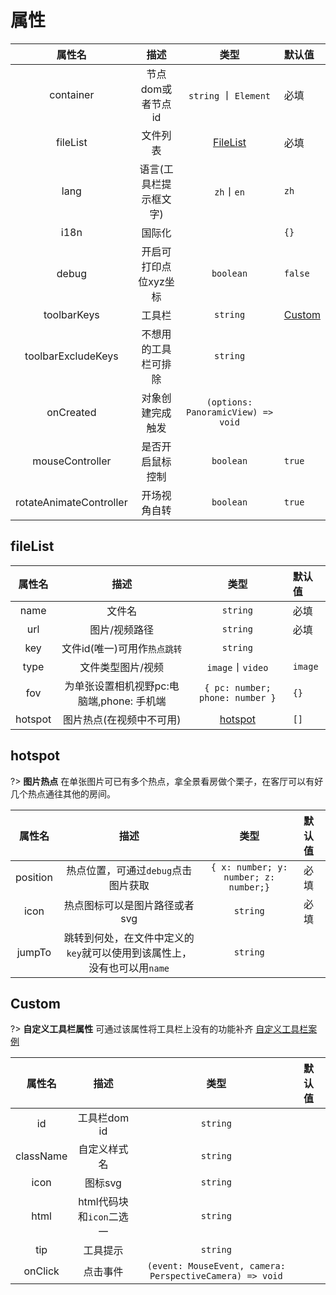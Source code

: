 # 属性
|           属性名            |      描述      |                 类型                 | 默认值                             |
|:------------------------:|:------------:|:----------------------------------:|:--------------------------------|
|        container         | 节点dom或者节点id  |       `string` 丨 `Element`         | 必填                              |
|         fileList         |     文件列表     |       [FileList](#fileList)        | 必填                              |
|           lang           | 语言(工具栏提示框文字) |             `zh`丨`en`              | `zh`                            |
|           i18n           |     国际化      |                                    | `{}`                            |
|          debug           | 开启可打印点位xyz坐标 |             `boolean`              | `false`                         |
|       toolbarKeys        |     工具栏      |              `string`              | [Custom](#Custom)               |  |
|    toolbarExcludeKeys    |  不想用的工具栏可排除  |              `string`              |                                 |
|        onCreated         |   对象创建完成触发   | `(options: PanoramicView) => void` |                                 |
|     mouseController      |  是否开启鼠标控制    | `boolean` | `true`                          |
| rotateAnimateController  |  开场视角自转    | `boolean` | `true`                          |

## fileList
|        属性名         |             描述             |               类型                | 默认值     |
|:------------------:|:--------------------------:|:-------------------------------:|:--------|
|        name        |            文件名             |            `string`             | 必填      |
|        url         |          图片/视频路径           |            `string`             | 必填      |
|       key          |     文件id(唯一)可用作`热点跳转`      |            `string`             |         |
|        type        |         文件类型图片/视频          |         `image`丨`video`         | `image` |
|        fov        | 为单张设置相机视野pc:电脑端,phone: 手机端 | `{ pc: number; phone: number }` | `{}`    |
|       hotspot        |       图片热点(在视频中不可用)        |          [hotspot](#hotspot)           | `[]`    |

## hotspot
?> **图片热点** 在单张图片可已有多个热点，拿全景看房做个栗子，在客厅可以有好几个热点通往其他的房间。

|        属性名         |                  描述                   |                   类型                    | 默认值     |
|:------------------:|:-------------------------------------:|:---------------------------------------:|:--------|
|        position        |         热点位置，可通过`debug`点击图片获取         |   `{ x: number; y: number; z: number;}` | 必填      |
|        icon         |           热点图标可以是图片路径或者svg            |                `string`                 | 必填      |
|       jumpTo          | 跳转到何处，在文件中定义的`key`就可以使用到该属性上，没有也可以用`name` |                `string`                 |         |

## Custom 
?> **自定义工具栏属性** 可通过该属性将工具栏上没有的功能补齐 [自定义工具栏案例]()

|    属性名     |         描述         |    类型    | 默认值 |
|:----------:|:------------------:|:--------:|:----|
|     id     |     工具栏dom id      | `string` |  |
| className  |       自定义样式名       | `string` |   |
|    icon    |       图标svg        | `string` |     |
|    html    | html代码块和`icon`二选一  | `string` |     |
|    tip     |        工具提示        | `string` |     |
| onClick    |        点击事件        | `(event: MouseEvent, camera: PerspectiveCamera) => void` |     |